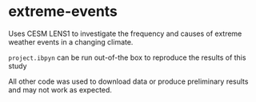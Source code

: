 # extreme-events

Uses CESM LENS1 to investigate the frequency and causes of extreme weather events in a changing climate.

```project.ibpyn``` can be run out-of-the box to reproduce the results of this study

All other code was used to download data or produce preliminary results and may not work as expected.

